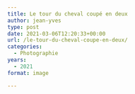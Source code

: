 ```yaml
---
title: Le tour du cheval coupé en deux
author: jean-yves
type: post
date: 2021-03-06T12:20:33+00:00
url: /le-tour-du-cheval-coupe-en-deux/
categories:
  - Photographie
years:
  - 2021
format: image

---
```

